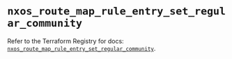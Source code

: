 # `nxos_route_map_rule_entry_set_regular_community`

Refer to the Terraform Registry for docs: [`nxos_route_map_rule_entry_set_regular_community`](https://registry.terraform.io/providers/ciscodevnet/nxos/0.5.10/docs/resources/route_map_rule_entry_set_regular_community).
